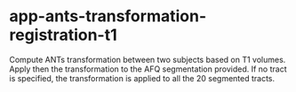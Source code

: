 # app-ants-transformation-registration-t1

Compute ANTs transformation between two subjects based on T1 volumes. Apply then the transformation to the AFQ segmentation provided. If no tract is specified, the transformation is applied to all the 20 segmented tracts.
